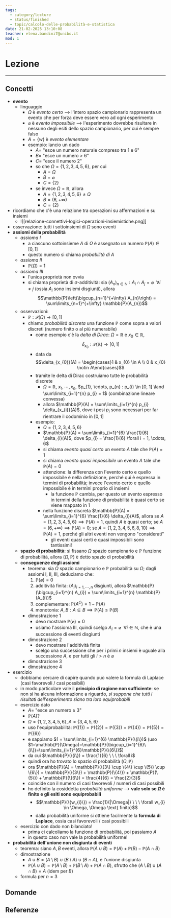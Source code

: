 ```yaml
---
tags:
  - category/lecture
  - status/finished
  - topic/calcolo-delle-probabilità-e-statistica
date: 21-02-2025 13:10:08
teacher: elena.bandini7@unibo.it
mod: 1
---
```

# Lezione
---
## Concetti
- **evento**
	- linguaggio
		- $\Omega$ è _evento certo_ --> l'intero spazio campionario rappresenta un evento che per forza deve essere vero ad ogni esperimento
		- $\varnothing$ è _evento impossibile_ --> l'esperimento dovrebbe risultare in nessuno degli esiti dello spazio campionario, per cui è sempre falso
		- $A = \{w\}$ è _evento elementare_
		- esempio: lancio un dado
			- $A =$ "esce un numero naturale compreso tra 1 e 6"
			- $B =$ "esce un numero > 6"
			- $C =$ "esce il numero 2"
			- so che $\Omega = \{1, 2, 3, 4, 5, 6\}$, per cui
				- $A = \Omega$
				- $B = \varnothing$
				- $C = \{2\}$
			- se invece $\Omega = \mathbb{R}$, allora
				- $A = \{1, 2, 3, 4, 5, 6\} \neq \Omega$
				- $B = (6, +\infty)$
				- $C = \{2\}$
- ricordiamo che c'è una relazione tra operazioni su affermazioni e su insiemi
	- ![[relazione-connettivi-logici-operazioni-insiemistiche.png]]
- osservazione: tutti i sottoinsiemi di $\Omega$ sono eventi
- **assiomi della probabilità**
	- _assioma I_
		- a ciascuno sottoinsieme $A$ di $\Omega$ è assegnato un numero $\mathbb{P}(A) \in [0, 1]$
		- questo numero si chiama _probabilità di $A$_
	- _assioma II_
		- $\mathbb{P}(\Omega) = 1$
	- _assioma III_
		- l'unica proprietà non ovvia
		- si chiama proprietà di $\sigma$-additività: sia $(A_{n})_{n \in \mathbb{N}} : A_{i} \cap A_{j} = \varnothing \ \ \forall i \neq j$ (ossia $A_{i}$ sono insiemi disgiunti), allora $$\mathbb{P}\left(\bigcup_{n=1}^{+\infty} A_{n}\right) = \sum\limits_{n=1}^{+\infty} \mathbb{P}(A_{n})$$
	- osservazioni:
		- $\mathbb{P} : \mathscr{P}(\Omega) \to [0, 1]$
		- chiamo _probabilità discreta_ una funzione $\mathbb{P}$ come sopra a valori discreti (numero finito o al più numerabile)
			- come esempio c'è la _delta di Dirac_: $\Omega = \mathbb{R}$ e $x_{0} \in \mathbb{R}$, $$\delta_{x_{0}} : \mathscr{P}(\mathbb{R}) \to [0, 1]$$
			- data da $$\delta_{x_{0}}(A) = \begin{cases}1 & x_{0} \in A \\ 0 & x_{0} \notin A\end{cases}$$
			- tramite le delta di Dirac costruiamo tutte le probabilità discrete
				- $\Omega = \mathbb{R}$, $x_{1}, \cdots, x_{n}$, $p_{1}, \cdots, p_{n} : p_{i} \in [0, 1] \land \sum\limits_{i=1}^{n} p_{i} = 1$ (combinazione lineare convessa)
				- allora $\mathbb{P}(A) = \sum\limits_{i=1}^{n} p_{i} \delta_{x_{i}}(A)$, dove i pesi $p_{i}$ sono necessari per far rientrare il codominio in $[0, 1]$
			- esempio:
				- $\Omega = \{1, 2, 3, 4, 5, 6\}$
				- $\mathbb{P}(A) = \sum\limits_{i=1}^{6} \frac{1}{6} \delta_{i}(A)$, dove $p_{i} = \frac{1}{6} \forall i = 1, \cdots, 6$
				- si chiama _evento quasi certo_ un evento $A$ tale che $\mathbb{P}(A) = 1$
				- si chiama _evento quasi impossibile_ un evento $A$ tale che $\mathbb{P}(A) = 0$
				- attenzione: la differenza con l'evento certo e quello impossibile è nella definizione, perché qui è espressa in termini di probabilità; invece l'evento certo e quello impossibile è in termini proprio di insiemi
					- la funzione $\mathbb{P}$ cambia, per questo un evento espresso in termini della funzione di probabilità è quasi certo se viene mappato in 1
				- nella funzione discreta $\mathbb{P}(A) = \sum\limits_{i=1}^{6} \frac{1}{6} \delta_{i}(A)$, allora se $A = \{1, 2, 3, 4, 5, 6\} \implies \mathbb{P}(A) = 1$, quindi $A$ è quasi certo; se $A = (6, +\infty) \implies \mathbb{P}(A) = 0$; se $A = \{1, 2, 3, 4, 5, 6, 8, 10\} \implies \mathbb{P}(A) = 1$, perché gli altri eventi non vengono "considerati"
					- gli eventi quasi certi e quasi impossibili sono tantissimi!
	- **spazio di probabilità**: si fissano $\Omega$ spazio campionario e $\mathbb{P}$ funzione di probabilità, allora $(\Omega, \mathbb{P})$ è detto spazio di probabilità
	- **conseguenze degli assiomi**
		- teorema: sia $\Omega$ spazio campionario e $\mathbb{P}$ probabilità su $\Omega$; dagli assiomi I, II, III, deduciamo che:
			1. $\mathbb{P}(\varnothing) = 0$
			2. additività finita: $(A_{i})_{i=1, \cdots, n}$ disgiunti, allora $\mathbb{P}(\bigcup_{i=1}^{n} A_{i}) = \sum\limits_{i=1}^{n} \mathbb{P}(A_{i})$
			3. complementare: $\mathbb{P}(A^{C}) = 1 - \mathbb{P}(A)$
			4. monotonia: $A, B : A \subseteq B \implies \mathbb{P}(A) \leq \mathbb{P}(B)$
		- dimostrazione 1
			- devo mostrare $\mathbb{P}(\varnothing) = 0$
			- usiamo l'assioma III, quindi scelgo $A_{i} = \varnothing \ \ \forall i \in \mathbb{N}$, che è una successione di eventi disgiunti
		- dimostrazione 2
			- devo mostrare l'additività finita
			- scelgo una successione che per i primi $n$ insiemi è uguale alla successione $A$, e per tutti gli $i > n$ è $\varnothing$
		- dimostrazione 3
		- dimostrazione 4
- esercizio
	- dobbiamo cercare di capire quando può valere la formula di Laplace (casi favorevoli / casi possibili)
	- in modo particolare vale il **principio di ragione non sufficiente**: se non si ha alcuna informazione a riguardo, _si suppone che tutti i risultati dell'esperimento siano tra loro equiprobabili_
	- esercizio dato
		- $A =$ "esce un numero $\geq$ 3"
		- $\mathbb{P}(A)?$
		- $\Omega = \{1, 2, 3, 4, 5, 6\}, A=\{3, 4, 5, 6\}$
		- uso l'equiprobabilità: $\mathbb{P}(\{1\}) = \mathbb{P}(\{2\}) = \mathbb{P}(\{3\}) = \mathbb{P}(\{4\}) = \mathbb{P}(\{5\}) = \mathbb{P}(\{6\})$
		- e sappiamo $1 = \sum\limits_{i=1}^{6} \mathbb{P}(\{i\})$ (uso $1=\mathbb{P}(\Omega)=\mathbb{P}(\bigcup_{i=1}^{6}\{i\})=\sum\limits_{i=1}^{6}\mathbb{P}(\{6\})$)
		- da cui $\mathbb{P}(\{i\}) = \frac{1}{6} \ \ \ \forall i$
		- quindi ora ho trovato lo spazio di probabilità $(\Omega, \mathbb{P})$
		- ora $\mathbb{P}(A) = \mathbb{P}(\{3\} \cup \{4\} \cup \{5\} \cup \{6\}) = \mathbb{P}(\{3\}) + \mathbb{P}(\{4\}) + \mathbb{P}(\{5\}) + \mathbb{P}(\{6\}) = \frac{4}{6} = \frac{2}{3}$
		- coincide con il numero di casi favorevoli / numeri di casi possibili
		- ho definito la cosiddetta _probabilità uniforme_ --> **vale solo se $\Omega$ è finito e gli esiti sono equiprobabili**
			- $$\mathbb{P}(\{w_{i}\}) = \frac{1}{|\Omega|} \ \ \ \forall w_{i} \in \Omega, \Omega \text{ finito}$$
			- dalla probabilità uniforme si ottiene facilmente la **formula di Laplace**, ossia casi favorevoli / casi possibili
	- esercizio con dado non bilanciato!
		- prima ci calcoliamo la funzione di probabilità, poi passiamo $A$
		- in questo caso non vale la probabilità uniforme!
- **probabilità dell'unione non disgiunta di eventi**
	- teorema: siano $A, B$ eventi, allora $\mathbb{P}(A \cup B) = \mathbb{P}(A) + \mathbb{P}(B) - \mathbb{P}(A \cap B)$
	- dimostrazione
		- $A \cup B = (A \setminus B) \cup (B \setminus A) \cup (B \cap A)$, è l'unione disgiunta
		- $\mathbb{P}(A \cup B) = \mathbb{P}(A \setminus B) + \mathbb{P}(B \setminus A) + \mathbb{P}(A \cap B)$, sfrutto che $(A \setminus B) \cup (A \cap B) = A$ (idem per $B$)
	- formula per $n = 3$

## Domande

## Referenze
